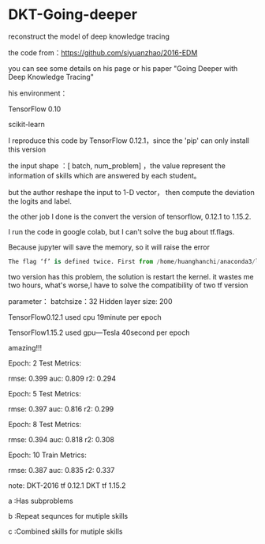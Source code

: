 # DKT-Going-deeper
reconstruct the model of deep knowledge tracing

the code from：https://github.com/siyuanzhao/2016-EDM

you can see some details on his page or his paper "Going Deeper with Deep Knowledge Tracing"

his environment：

TensorFlow 0.10

scikit-learn

I reproduce this code by TensorFlow 0.12.1，since the 'pip' can only install this version

the input shape ：[ batch, num_problem] ，the value represent the information of skills which are answered by each student。

but the author reshape the input to 1-D vector， then compute the deviation the logits and label.

the other job I done is the convert the version of tensorflow, 0.12.1 to 1.15.2.

I run the code in google colab, but I can't solve the bug about tf.flags. 

Because jupyter will save the memory, so it will raise the error
```python
The flag ‘f’ is defined twice. First from /home/huanghanchi/anaconda3/lib/python3.7/site-packages/ipykernel_launcher.py, Second from /home/huanghanchi/anaconda3/lib/python3.7/site-packages/ipykernel_launcher.py. Description from first occurrence: kernel
```
two version has this problem, the solution is restart the kernel. it wastes me two hours, what's worse,I have to solve the compatibility of two tf version

parameter： batchsize：32 Hidden layer size: 200 

TensorFlow0.12.1 used cpu 19minute per epoch

TensorFlow1.15.2 used gpu—Tesla 40second per epoch

amazing!!!

Epoch: 2 Test Metrics:

 rmse: 0.399 	 auc: 0.809 	 r2: 0.294
 
Epoch: 5 Test Metrics:

 rmse: 0.397 	 auc: 0.816 	 r2: 0.299
 
Epoch: 8 Test Metrics:

 rmse: 0.394 	 auc: 0.818 	 r2: 0.308

Epoch: 10 Train Metrics:

 rmse: 0.387 	 auc: 0.835 	 r2: 0.337 
 
 note: DKT-2016 tf 0.12.1
       DKT tf 1.15.2
       
a :Has subproblems

b :Repeat sequnces for mutiple skills

c :Combined skills for mutiple skills
